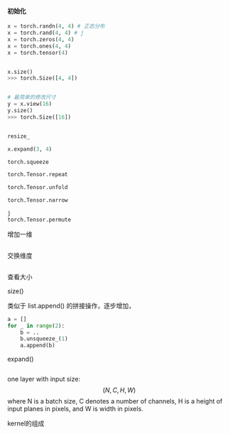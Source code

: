 



#### 初始化

```python
x = torch.randn(4, 4) # 正态分布
x = torch.rand(4, 4) # j
x = torch.zeros(4, 4)
x = torch.ones(4, 4)
x = torch.tensor(4)


x.size()
>>> torch.Size([4, 4])


# 最简单的修改尺寸
y = x.view(16)
y.size()
>>> torch.Size([16])


resize_

x.expand(3, 4)

torch.squeeze

torch.Tensor.repeat

torch.Tensor.unfold

torch.Tensor.narrow

j
torch.Tensor.permute
```







增加一维

```

```



交换维度

```

```





查看大小 

size()





类似于 list.append() 的拼接操作，逐步增加，



```python
a = [] 
for _ in range(2):
	b = ..
	b.unsqueeze_(1)
	a.append(b)
```





expand()

```

```













one layer with input size:
$$
(N, C, H, W)
$$
where N is a batch size, C denotes a number of channels, H is a height of input planes in pixels, and W is width in pixels.





kernel的组成

